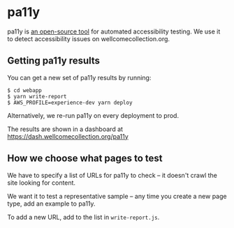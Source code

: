 # pa11y

pa11y is [an open-source tool][pa11y] for automated accessibility testing.
We use it to detect accessibility issues on wellcomecollection.org.

[pa11y]: https://pa11y.org/

## Getting pa11y results

You can get a new set of pa11y results by running:

```console
$ cd webapp
$ yarn write-report
$ AWS_PROFILE=experience-dev yarn deploy
```

Alternatively, we re-run pa11y on every deployment to prod.

The results are shown in a dashboard at <https://dash.wellcomecollection.org/pa11y>

## How we choose what pages to test

We have to specify a list of URLs for pa11y to check – it doesn't crawl the site looking for content.

We want it to test a representative sample – any time you create a new page type, add an example to pa11y.

To add a new URL, add to the list in `write-report.js`.
